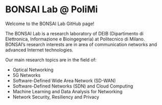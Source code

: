 # BONSAI Lab @ PoliMi
Welcome to the BONSAI Lab GitHub page!

The BONSAI Lab is a research laboratory of DEIB (Dipartimento di Elettronica, Informazione e Bioingegneria) at Politecnico di Milano. 
BONSAI’s research interests are in area of communication networks and advanced Internet technologies.

Our main research topics are in the field of:
- Optical Networking
- 5G Networks
- Software-Defined Wide Area Network (SD-WAN)
- Software-Defined Networks (SDN) and Cloud Computing
- Machine Learning and Data Analysis for Networking
- Network Security, Resiliency and Privacy
